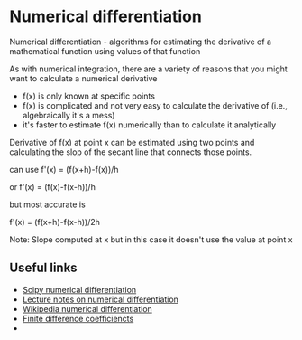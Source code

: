 # Numerical differentiation

Numerical differentiation - algorithms for estimating the derivative of a mathematical function using values of that function

As with numerical integration, there are a variety of reasons that you might want to calculate a numerical derivative

* f(x) is only known at specific points
* f(x) is complicated and not very easy to calculate the derivative of (i.e., algebraically it's a mess)
* it's faster to estimate f(x) numerically than to calculate it analytically

Derivative of f(x) at point x can be estimated using two points and calculating the slop of the secant line that connects those points.

can use f'(x) = (f(x+h)-f(x))/h

or f'(x) = (f(x)-f(x-h))/h

but most accurate is 

f'(x) = (f(x+h)-f(x-h))/2h

Note: Slope computed at x but in this case it doesn't use the value at point x

## Useful links

* [Scipy numerical differentiation](http://docs.scipy.org/doc/scipy-0.16.1/reference/generated/scipy.misc.derivative.html)
* [Lecture notes on numerical differentiation](http://www.ece.mcmaster.ca/~xwu/part6.pdf)
* [Wikipedia numerical differentiation](https://en.wikipedia.org/wiki/Numerical_differentiation)
* [Finite difference coefficiencts](https://en.wikipedia.org/wiki/Finite_difference_coefficient)
* []()
